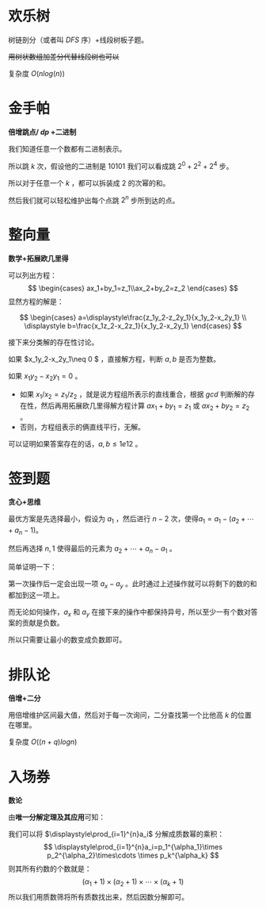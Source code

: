 # 欢乐树

树链剖分（或者叫 $DFS$ 序）+线段树板子题。

<del>用树状数组加差分代替线段树也可以</del>

复杂度 $O(nlog(n))$

# 金手帕

**倍增跳点/ $dp$ +二进制**

我们知道任意一个数都有二进制表示。

所以跳 $k$ 次，假设他的二进制是 $10101$ 我们可以看成跳 $2^0+2^2+2^4$ 步。

所以对于任意一个 $k$ ，都可以拆装成 $2$ 的次幂的和。

然后我们就可以轻松维护出每个点跳 $2^n$ 步所到达的点。

# 整向量

**数学+拓展欧几里得**

可以列出方程：
$$
\begin{cases}
ax_1+by_1=z_1\\ax_2+by_2=z_2
\end{cases}
$$
显然方程的解是：


$$
\begin{cases}
a=\displaystyle\frac{z_1y_2-z_2y_1}{x_1y_2-x_2y_1}
\\
\displaystyle b=\frac{x_1z_2-x_2z_1}{x_1y_2-x_2y_1}
\end{cases}
$$


接下来分类解的存在性讨论。

如果 $x_1y_2-x_2y_1\neq 0 $ ，直接解方程，判断 $a,b$ 是否为整数。

如果 $x_1 y_2 -x_2 y_1=0$ 。

 * 如果 $x_1/x_2=z_1/z_2$  ，就是说方程组所表示的直线重合，根据 $gcd$ 判断解的存在性，然后再用拓展欧几里得解方程计算 $ax_1+by_1=z_1$ 或 $ax_2+by_2=z_2$ 。
 * 否则，方程组表示的俩直线平行，无解。

可以证明如果答案存在的话，$a,b\leqslant 1e12$ 。

# 签到题

**贪心+思维**

最优方案是先选择最小，假设为 $a_1$ ，然后进行 $n-2$ 次，使得$a_1=a_1-(a_2+\cdots+a_n-1)$。

然后再选择 $n,1$ 使得最后的元素为 $a_2+\cdots+a_n-a_1$ 。

简单证明一下：

第一次操作后一定会出现一项 $a_x-a_y$ 。此时通过上述操作就可以将剩下的数的和都加到这一项上。

而无论如何操作，$a_x$ 和 $a_y$ 在接下来的操作中都保持异号，所以至少一有个数对答案的贡献是负数。

所以只需要让最小的数变成负数即可。

# 排队论

**倍增+二分**

用倍增维护区间最大值，然后对于每一次询问，二分查找第一个比他高 $k$ 的位置在哪里。

复杂度 $O((n+q)logn)$

# 入场券

**数论**

由**唯一分解定理及其应用**可知：

我们可以将 $\displaystyle\prod_{i=1}^{n}a_i$ 分解成质数幂的乘积：
$$
\displaystyle\prod_{i=1}^{n}a_i=p_1^{\alpha_1}\times p_2^{\alpha_2}\times\cdots \times p_k^{\alpha_k}
$$
则其所有约数的个数就是： 
$$
(\alpha_1+1)\times(\alpha_2+1)\times\cdots \times(\alpha_k+1)
$$
所以我们用质数筛将所有质数找出来，然后因数分解即可。
